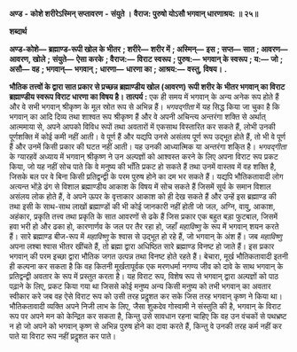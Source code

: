  **अण्ड** **-** **कोशे शरीरेऽस्मिन् सप्तावरण** **-** **संयुते ।** **वैराज: पुरुषो योऽसौ भगवान् धारणाश्रय: ॥ २५॥** 

**शब्दार्थ** 

**अण्ड-कोशे—** **ब्रह्माण्ड-रूपी खोल के भीतर** **; शरीरे—** **शरीर में** **; अस्मिन्—** **इस** **; सप्त—** **सात** **; आवरण—** **आवरण, खोले** **;** **संयुते—** **ऐसा करके** **; वैराज:—** **विराट स्वरूप** **; पुरुष:—** **भगवान् के स्वरूप** **; य:—** **जो** **; असौ—** **वह** **; भगवान्—** **भगवान्** **;** **धारणा—** **धारणा का** **; आश्रय:—** **वस्तु, विषय।** **.** 

**भौतिक तत्त्वों के द्वारा सात प्रकार से प्रच्छन्न ब्रह्माण्डीय खोल (आवरण) रूपी शरीर के** **भीतर भगवान् का विराट ब्रह्माण्डीय स्वरूप विराट धारणा का विषय है।** **तात्पर्य :** एक ही समय में भगवान् के अन्य अनेक रूप होते हैं और वे सभी भगवान् श्रीकृष्ण के मूल स्रोत रूप से अभिन्न हैं। *भगवद्गीता* में यह सिद्ध किया जा चुका है कि भगवान् का आदि दिव्य तथा शाश्वत रूप श्रीकृष्ण हैं और वे अपनी अचिन्त्य अन्तरंगा शक्ति से अर्थात् आत्ममाया से, अपने आपको विविध रूपों तथा अवतारों में एकसाथ विस्तारित कर सकते हैं, लोभी उनकी पूर्णशक्ति में कोई कमी नहीं आती। वे पूर्ण हैं और यद्यपि उनसे असंलय पूर्ण रूप उद्भूत होते हैं, तो भी वे पूर्ण हैं और उनमें किसी प्रकार की घटत नहीं आती। यह उनकी आध्यात्मिक या अन्तरंगा शकि्त है। *भगवद्गीता* के ग्यारहवें अध्याय में भगवान् श्रीकृष्ण ने उन अल्पज्ञों को आश्वस्त करने के लिए अपना विराट रूप प्रकट किया, जो यह नहीं सोच पाते कि वे मनुष्य की भाँति प्रकट हो सकते हैं तथा उनमें वास्तव में वह शक्ति है, जिसके बल पर वे बिना किसी प्रतिद्वन्द्वी के परम पुरुष होने का दम भर सकते हैं। यद्यपि भौतिकतावादी लोग अत्यन्त भोंड़े ढंग से विशाल ब्रह्माण्डीय आकाश के विषय में सोच सकते हैं जिसमें सूर्य के समान विशाल असंलय लोक होते हैं, वे अपने ऊपर के वृत्ताकार आकाश को ही देख सकते हैं और उन्हें इस ब्रह्माण्ड की तथा इसी के साथ-साथ लाखों ब्रह्माण्डों की भी कोई जानकारी नहीं होती जो जल, अग्नि, वायु, आकाश, अहंकार, प्रकृति तत्त्व तथा प्रकृति के सात आवरणों से ढके हैं जिस प्रकार एक बहुत बड़ा फुटबाल, जिसमें हवा भरी हो और ढका हो, कारणार्णव के जल पर तैर रहा हो, जहाँ *महाविष्णु* के रूप में भगवान् शयन करते हैं। सारे ब्रह्माण्ड बीज-रूप में *महाविष्णु* के श्वास से उद्भूत हो रहे हैं, जो भगवान् के अंश हैं। जब *महाविष्णु* अपना लश्बा श्वास भीतर खींचते हैं, तो ब्रह्मा द्वारा अधिष्ठित सारे ब्रह्माण्ड विनष्ट हो जाते हैं। इस प्रकार भगवान् की परम इच्छा द्वारा भौतिक जगत उत्पन्न तथा विनष्ट होते रहते हैं। बेचारा, मूर्ख भौतिकतावादी इतनी ही कल्पना कर सकता है कि वह कितनी मूर्खतापूर्वक एक मरणधर्मा नगण्य जीव को दावे के साथ भगवान् के प्रतिद्वन्द्वी अवतार के रूप में प्रस्तुत करता है। यह विराट रूप, विशेष रूप से भगवान् द्वारा अल्पज्ञों को पाठ पढ़ाने के लिए, प्रकट किया गया था जिससे कोई मनुष्य अन्य किसी मनुष्य को तभी भगवान् का अवतार स्वीकार करे जब वह ऐसे विराट रूप को उसी तरह प्रदॢशत कर सके जिस तरह भगवान् कृष्ण ने किया था। भौतिकतावादी व्यक्ति अपने निजी लाभ के लिए, जैसा शुकदेव गोस्वामी ने संस्तुति की है, भगवान् के विराट रूप पर अपने मन को केन्द्रित कर सकता है, किन्तु उसे सावधान रहना चाहिए कि वह उन वंचकों से पथभ्रष्ट न हो जो अपने को भगवान् कृष्ण से अभिन्न पुरुष होने का दावा करते हैं, किन्तु वे उनकी तरह कर्म नहीं कर पाते या विराट रूप नहीं प्रदॢशत कर पाते। 